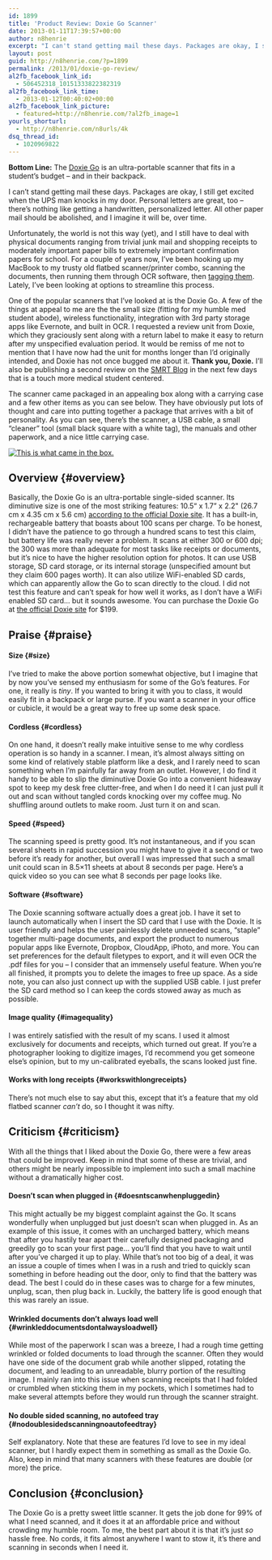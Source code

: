 ```yaml
---
id: 1899
title: 'Product Review: Doxie Go Scanner'
date: 2013-01-11T17:39:57+00:00
author: n8henrie
excerpt: "I can't stand getting mail these days. Packages are okay, I still get excited when the UPS man knocks in my door.  Personal letters are great, too -- there's nothing like getting a handwritten, personalized letter.  All other paper mail should be abolished, and I imagine it will be, over time."
layout: post
guid: http://n8henrie.com/?p=1899
permalink: /2013/01/doxie-go-review/
al2fb_facebook_link_id:
  - 506452318_10151333822382319
al2fb_facebook_link_time:
  - 2013-01-12T00:40:02+00:00
al2fb_facebook_link_picture:
  - featured=http://n8henrie.com/?al2fb_image=1
yourls_shorturl:
  - http://n8henrie.com/n8urls/4k
dsq_thread_id:
  - 1020969822
---
```

**Bottom Line:** The <a href="http://getdoxie.com/product/doxie-go/index.html" title="Doxie Go at GetDoxie.com" target="_blank">Doxie Go</a> is an ultra-portable scanner that fits in a student&#8217;s budget &#8211; and in their backpack.
  
<!--more-->

I can&#8217;t stand getting mail these days. Packages are okay, I still get excited when the UPS man knocks in my door. Personal letters are great, too &#8211; there&#8217;s nothing like getting a handwritten, personalized letter. All other paper mail should be abolished, and I imagine it will be, over time.

Unfortunately, the world is not this way (yet), and I still have to deal with physical documents ranging from trivial junk mail and shopping receipts to moderately important paper bills to extremely important confirmation papers for school. For a couple of years now, I&#8217;ve been hooking up my MacBook to my trusty old flatbed scanner/printer combo, scanning the documents, then running them through OCR software, then [tagging them](http://www.n8henrie.com/2012/06/converting-openmeta-tags-to-evernote/ "Evernote and tags vs folders"). Lately, I&#8217;ve been looking at options to streamline this process.

One of the popular scanners that I&#8217;ve looked at is the Doxie Go. A few of the things at appeal to me are the the small size (fitting for my humble med student abode), wireless functionality, integration with 3rd party storage apps like Evernote, and built in OCR. I requested a review unit from Doxie, which they graciously sent along with a return label to make it easy to return after my unspecified evaluation period. It would be remiss of me not to mention that I have now had the unit for months longer than I&#8217;d originally intended, and Doxie has not once bugged me about it. **Thank you, Doxie.** I&#8217;ll also be publishing a second review on the [SMRT Blog](http://smrt.posterous.com) in the next few days that is a touch more medical student centered.

The scanner came packaged in an appealing box along with a carrying case and a few other items as you can see below. They have obviously put lots of thought and care into putting together a package that arrives with a bit of personality. As you can see, there&#8217;s the scanner, a USB cable, a small &#8220;cleaner&#8221; tool (small black square with a white tag), the manuals and other paperwork, and a nice little carrying case.

[<img src="http://n8henrie.com/wp-content/uploads/2013/01/IMG_1638.jpg" alt="This is what came in the box." class="aligncenter size-medium wp-image-1891" />](http://n8henrie.com/wp-content/uploads/2013/01/IMG_1638.jpg) 

## Overview {#overview}

Basically, the Doxie Go is an ultra-portable single-sided scanner. Its diminutive size is one of the most striking features: 10.5&#8220; x 1.7&#8221; x 2.2" (26.7 cm x 4.35 cm x 5.6 cm) [according to the official Doxie site](http://www.getdoxie.com/product/doxie-go/techspecs.html). It has a built-in, rechargeable battery that boasts about 100 scans per charge. To be honest, I didn&#8217;t have the patience to go through a hundred scans to test this claim, but battery life was really never a problem. It scans at either 300 or 600 dpi; the 300 was more than adequate for most tasks like receipts or documents, but it&#8217;s nice to have the higher resolution option for photos. It can use USB storage, SD card storage, or its internal storage (unspecified amount but they claim 600 pages worth). It can also utilize WiFi-enabled SD cards, which can apparently allow the Go to scan directly to the cloud. I did not test this feature and can&#8217;t speak for how well it works, as I don&#8217;t have a WiFi enabled SD card… but it sounds awesome. You can purchase the Doxie Go at [the official Doxie site](http://getdoxie.com) for $199. 

## Praise {#praise}

#### Size {#size}

I&#8217;ve tried to make the above portion somewhat objective, but I imagine that by now you&#8217;ve sensed my enthusiasm for some of the Go&#8217;s features. For one, it really is _tiny_. If you wanted to bring it with you to class, it would easily fit in a backpack or large purse. If you want a scanner in your office or cubicle, it would be a great way to free up some desk space.

#### Cordless {#cordless}

On one hand, it doesn&#8217;t really make intuitive sense to me why cordless operation is so handy in a scanner. I mean, it&#8217;s almost always sitting on some kind of relatively stable platform like a desk, and I rarely need to scan something when I&#8217;m painfully far away from an outlet. However, I do find it handy to be able to slip the diminutive Doxie Go into a convenient hideaway spot to keep my desk free clutter-free, and when I do need it I can just pull it out and scan without tangled cords knocking over my coffee mug. No shuffling around outlets to make room. Just turn it on and scan.

#### Speed {#speed}

The scanning speed is pretty good. It&#8217;s not instantaneous, and if you scan several sheets in rapid succession you might have to give it a second or two before it&#8217;s ready for another, but overall I was impressed that such a small unit could scan in 8.5&#215;11 sheets at about 8 seconds per page. Here&#8217;s a quick video so you can see what 8 seconds per page looks like.



#### Software {#software}

The Doxie scanning software actually does a great job. I have it set to launch automatically when I insert the SD card that I use with the Doxie. It is user friendly and helps the user painlessly delete unneeded scans, &#8220;staple&#8221; together multi-page documents, and export the product to numerous popular apps like Evernote, Dropbox, CloudApp, iPhoto, and more. You can set preferences for the default filetypes to export, and it will even OCR the .pdf files for you &#8211; I consider that an immensely useful feature. When you&#8217;re all finished, it prompts you to delete the images to free up space. As a side note, you can also just connect up with the supplied USB cable. I just prefer the SD card method so I can keep the cords stowed away as much as possible. 

#### Image quality {#imagequality}

I was entirely satisfied with the result of my scans. I used it almost exclusively for documents and receipts, which turned out great. If you&#8217;re a photographer looking to digitize images, I&#8217;d recommend you get someone else&#8217;s opinion, but to my un-calibrated eyeballs, the scans looked just fine. 

#### Works with long receipts {#workswithlongreceipts}

There&#8217;s not much else to say abut this, except that it&#8217;s a feature that my old flatbed scanner _can&#8217;t_ do, so I thought it was nifty. 

## Criticism {#criticism}

With all the things that I liked about the Doxie Go, there were a few areas that could be improved. Keep in mind that some of these are trivial, and others might be nearly impossible to implement into such a small machine without a dramatically higher cost.

#### Doesn&#8217;t scan when plugged in {#doesntscanwhenpluggedin}

This might actually be my biggest complaint against the Go. It scans wonderfully when unplugged but just doesn&#8217;t scan when plugged in. As an example of this issue, it comes with an uncharged battery, which means that after you hastily tear apart their carefully designed packaging and greedily go to scan your first page&#8230; you&#8217;ll find that you have to wait until after you&#8217;ve charged it up to play. While that&#8217;s not too big of a deal, it was an issue a couple of times when I was in a rush and tried to quickly scan something in before heading out the door, only to find that the battery was dead. The best I could do in these cases was to charge for a few minutes, unplug, scan, then plug back in. Luckily, the battery life is good enough that this was rarely an issue. 

#### Wrinkled documents don&#8217;t always load well {#wrinkleddocumentsdontalwaysloadwell}

While most of the paperwork I scan was a breeze, I had a rough time getting wrinkled or folded documents to load through the scanner. Often they would have one side of the document grab while another slipped, rotating the document, and leading to an unreadable, blurry portion of the resulting image. I mainly ran into this issue when scanning receipts that I had folded or crumbled when sticking them in my pockets, which I sometimes had to make several attempts before they would run through the scanner straight. 

#### No double sided scanning, no autofeed tray {#nodoublesidedscanningnoautofeedtray}

Self explanatory. Note that these are features I&#8217;d love to see in my ideal scanner, but I hardly expect them in something as small as the Doxie Go. Also, keep in mind that many scanners with these features are double (or more) the price.

## Conclusion {#conclusion}

The Doxie Go is a pretty sweet little scanner. It gets the job done for 99% of what I need scanned, and it does it at an affordable price and without crowding my humble room. To me, the best part about it is that it&#8217;s just _so_ hassle free. No cords, it fits almost anywhere I want to stow it, it&#8217;s there and scanning in seconds when I need it.